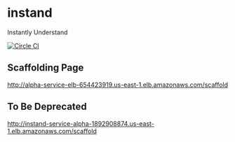 # instand
Instantly Understand

[![Circle CI](https://circleci.com/gh/fmaj7/instand/tree/master.svg?style=svg&circle-token=d59c1da8150052e5d0bd3bea1ac832e334c90cd7)](https://circleci.com/gh/fmaj7/instand/tree/master)

## Scaffolding Page
http://alpha-service-elb-654423919.us-east-1.elb.amazonaws.com/scaffold

## To Be Deprecated
http://instand-service-alpha-1892908874.us-east-1.elb.amazonaws.com/scaffold
